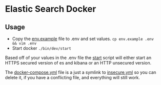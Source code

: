 # Elastic Search Docker


## Usage
* Copy the [env.example](env.example) file to .env and set values. `cp env.example .env && vim .env`
* Start docker `./bin/dev/start`

Based off of your values in the .env file the [start](./bin/dev/start) script will either start
an HTTPS secured version of es and kibana or an HTTP unsecured version.

The [docker-compose.yml](docker-compose.yml) file is a just a symlink to [insecure.yml](insecure.yml) so you can
delete it, if you have a conflicting file, and everything will still work.
